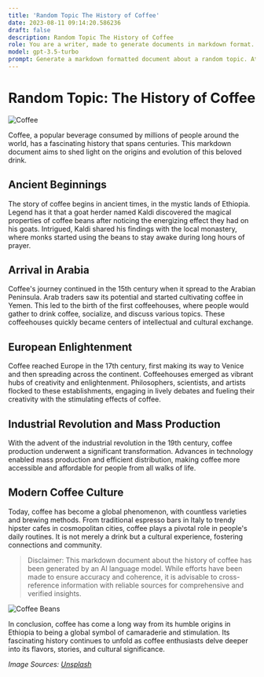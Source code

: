 ```yaml
---
title: 'Random Topic The History of Coffee'
date: 2023-08-11 09:14:20.586236
draft: false
description: Random Topic The History of Coffee
role: You are a writer, made to generate documents in markdown format. It is very important that all of the documents you generate are in valid markdown format.
model: gpt-3.5-turbo
prompt: Generate a markdown formatted document about a random topic. At the bottom, include a disclaimer explaining that the document was generated by you. The first line of the document should be the title. Make sure that the entire document is in proper markdown format, using a mix of various tags to make the document visually appealing.
---
```


# Random Topic: The History of Coffee

![Coffee](https://images.unsplash.com/photo-1506535994629-886d3c85e81a)

Coffee, a popular beverage consumed by millions of people around the world, has a fascinating history that spans centuries. This markdown document aims to shed light on the origins and evolution of this beloved drink.

## Ancient Beginnings
The story of coffee begins in ancient times, in the mystic lands of Ethiopia. Legend has it that a goat herder named Kaldi discovered the magical properties of coffee beans after noticing the energizing effect they had on his goats. Intrigued, Kaldi shared his findings with the local monastery, where monks started using the beans to stay awake during long hours of prayer.

## Arrival in Arabia
Coffee's journey continued in the 15th century when it spread to the Arabian Peninsula. Arab traders saw its potential and started cultivating coffee in Yemen. This led to the birth of the first coffeehouses, where people would gather to drink coffee, socialize, and discuss various topics. These coffeehouses quickly became centers of intellectual and cultural exchange.

## European Enlightenment
Coffee reached Europe in the 17th century, first making its way to Venice and then spreading across the continent. Coffeehouses emerged as vibrant hubs of creativity and enlightenment. Philosophers, scientists, and artists flocked to these establishments, engaging in lively debates and fueling their creativity with the stimulating effects of coffee.

## Industrial Revolution and Mass Production
With the advent of the industrial revolution in the 19th century, coffee production underwent a significant transformation. Advances in technology enabled mass production and efficient distribution, making coffee more accessible and affordable for people from all walks of life.

## Modern Coffee Culture
Today, coffee has become a global phenomenon, with countless varieties and brewing methods. From traditional espresso bars in Italy to trendy hipster cafes in cosmopolitan cities, coffee plays a pivotal role in people's daily routines. It is not merely a drink but a cultural experience, fostering connections and community.

>Disclaimer: This markdown document about the history of coffee has been generated by an AI language model. While efforts have been made to ensure accuracy and coherence, it is advisable to cross-reference information with reliable sources for comprehensive and verified insights.

![Coffee Beans](https://images.unsplash.com/photo-1508424757105-1740ce49bb36)

In conclusion, coffee has come a long way from its humble origins in Ethiopia to being a global symbol of camaraderie and stimulation. Its fascinating history continues to unfold as coffee enthusiasts delve deeper into its flavors, stories, and cultural significance.

*Image Sources: [Unsplash](https://unsplash.com)*